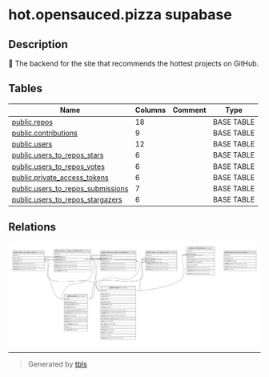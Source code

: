# hot.opensauced.pizza supabase

## Description

🍕 The backend for the site that recommends the hottest projects on GitHub.

## Tables

| Name                                                                      | Columns | Comment | Type       |
| ------------------------------------------------------------------------- | ------- | ------- | ---------- |
| [public.repos](public.repos.md)                                           | 18      |         | BASE TABLE |
| [public.contributions](public.contributions.md)                           | 9       |         | BASE TABLE |
| [public.users](public.users.md)                                           | 12      |         | BASE TABLE |
| [public.users_to_repos_stars](public.users_to_repos_stars.md)             | 6       |         | BASE TABLE |
| [public.users_to_repos_votes](public.users_to_repos_votes.md)             | 6       |         | BASE TABLE |
| [public.private_access_tokens](public.private_access_tokens.md)           | 6       |         | BASE TABLE |
| [public.users_to_repos_submissions](public.users_to_repos_submissions.md) | 7       |         | BASE TABLE |
| [public.users_to_repos_stargazers](public.users_to_repos_stargazers.md)   | 6       |         | BASE TABLE |

## Relations

![er](schema.svg)

---

> Generated by [tbls](https://github.com/k1LoW/tbls)
